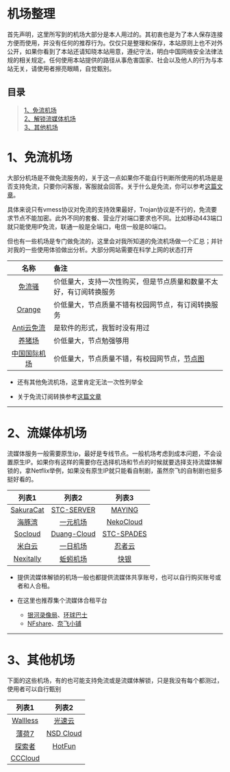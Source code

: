 # 机场整理
首先声明，这里所写到的机场大部分是本人用过的。其初衷也是为了本人保存连接方便而使用，并没有任何的推荐行为。仅仅只是整理和保存，本站原则上也不对外公开，如果你看到了本站还请知晓本站用意，遵纪守法，明白中国网络安全法律法规的相关规定。任何使用本站提供的路径从事危害国家、社会以及他人的行为与本站无关，请使用者擦亮眼睛，自觉甄别。
## 目录
> [1、免流机场](#1%E5%85%8D%E6%B5%81%E6%9C%BA%E5%9C%BA)<br>
> [2、解锁流媒体机场](#2%E6%B5%81%E5%AA%92%E4%BD%93%E6%9C%BA%E5%9C%BA)<br>
> [3、其他机场](#3%E5%85%B6%E4%BB%96%E6%9C%BA%E5%9C%BA)

#  1、免流机场
大部分机场是不做免流服务的，关于这一点如果你不能自行判断所使用的机场是是否支持免流，只要你问客服，客服就会回答。关于什么是免流，你可以参考[这篇文章](http://wangcy.tk/wall/%E5%85%8D%E6%B5%81/%E6%89%8B%E5%8A%A8%E5%85%8D%E6%B5%81%E8%AE%A2%E9%98%85%E8%BD%AC%E6%8D%A2)。

具体来说只有vmess协议对免流的支持效果最好，Trojan协议是不行的，免流要求节点不能加密。此外不同的套餐、营业厅对端口要求也不同。比如移动443端口就只能使用IP免流，联通一般是全端口，电信一般是80端口。

但也有一些机场是专门做免流的，这里会对我所知道的免流机场做一个汇总；并针对我的一些使用体验做出分析。大部分网站需要在科学上网的状态打开

| 名称 	| 备注 	|
|:-----:|:----- |
|[免流骚](http://xn--94q649dc94a.com/)|价低量大，支持一次性购买，但是节点质量和数量不太好，有订阅转换服务|
|[Orange](https://wogame.co/#/dashboard)|价低量大，节点质量不错有校园网节点，有订阅转换服务|
|[Anti云免流](http://ml.anti.icu/index.html)|是软件的形式，我暂时没有用过|
|[养猪场](https://xn--l6qx3l9s1a.com/#/login)|价低量大，节点勉强够用|
|[中国国际机场](https://cnnic.pub/)|价低量大，节点质量不错，有校园网节点，[节点图](https://monitor.chinatelecom.io/)|

- 还有其他免流机场，这里肯定无法一次性列举全

- 关于免流订阅转换参考[这篇文章](http://wangcy.tk/wall/%E5%85%8D%E6%B5%81/%E6%89%8B%E5%8A%A8%E5%85%8D%E6%B5%81%E8%AE%A2%E9%98%85%E8%BD%AC%E6%8D%A2)

---

# 2、流媒体机场
流媒体服务一般需要原生ip，最好是专线节点。一般机场考虑到成本问题，不会设置原生IP。如果你有这样的需要你在选择机场和节点的时候就要选择支持流媒体解锁的，拿Netflix举例，如果没有原生IP就只能看自制剧，虽然奈飞的自制剧也挺多挺好看的。

| 列表1	| 列表2 | 列表3 |
| :----:|:-----:|:----:|
|[SakuraCat](https://sakura-cat.club)|[STC-SERVER](https://mqk4azjxg8skg6gfelpb.stcserver-cloud.com/auth/register)|[MAYING](https://www.myjs.tw/)|
[海豚湾](https://cdn77.manage.hitun.io/)|[一元机场](https://xn--4gq62f52gdss.com/#/login)|[NekoCloud](https://naiko.cloud/)|
|[Socloud](https://socloud.me/auth/register)|[Duang-Cloud](https://portal.duangcloud.xyz)|[STC-SPADES](https://www2.gardenparty.me/)|
[米白云](https://high.scay.net/index2)|[一日机场](http://airport.lianpi.xyz/#/login)|[忍者云](https://renzhe.cloud/auth/login#%23)|
|[Nexitally](https://nexitally.com/?language=cn)|[蚯蚓机场](http://qiuyin.me/)|[快银](https://kuaiyin.info/)

- 提供流媒体解锁的机场一般也都提供流媒体共享账号，也可以自行购买账号或者和人合租。

- 在这里也推荐集个流媒体合租平台
  - [银河录像局](https://nf.video/)、[环球巴士](https://universalbus.cn/)
  - [NFshare](https://nfshare.cn/#/)、[奈飞小铺](https://www.ihezu.cn/)

---
# 3、其他机场

下面的这些机场，有的也可能支持免流或是流媒体解锁，只是我没有每个都测过，使用者可以自行甄别

| 列表1	| 列表2 | 
| :----:| :---: |
|[Wallless](https://portal.wallless.xyz/#/login)|[光速云](http://gs188.one/auth/login)|
|[薄荷7](https://my.bohe7.net/#/login)|[NSD Cloud](https://nsdcloud.net/)
|[探索者](https://naiko.cloud)|[HotFun](https://yuzex.top/#/login)
|[CCCloud](https://panel.cccloud.tk/#/plan)
